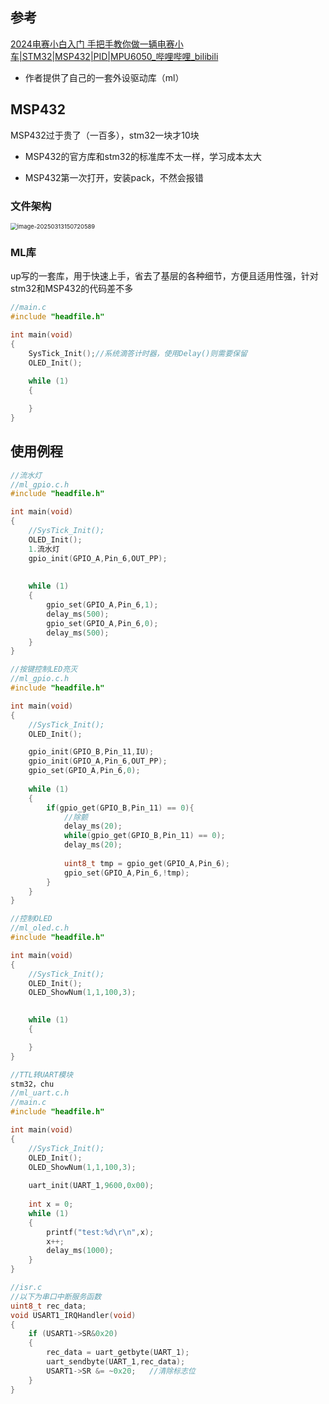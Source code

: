 ## 参考

[2024电赛小白入门 手把手教你做一辆电赛小车|STM32|MSP432|PID|MPU6050_哔哩哔哩_bilibili](https://www.bilibili.com/video/BV1A1421671G/?spm_id_from=333.1245.0.0&vd_source=f129459aae6c6657e79d179b353113ae)

- 作者提供了自己的一套外设驱动库（ml）

## MSP432

MSP432过于贵了（一百多），stm32一块才10块

- MSP432的官方库和stm32的标准库不太一样，学习成本太大

- MSP432第一次打开，安装pack，不然会报错

### 文件架构

<img src="C:\Users\Administrator\AppData\Roaming\Typora\typora-user-images\image-20250313150720589.png" alt="image-20250313150720589" style="zoom:67%;" />

### ML库

up写的一套库，用于快速上手，省去了基层的各种细节，方便且适用性强，针对stm32和MSP432的代码差不多

```c
//main.c
#include "headfile.h"

int main(void)
{
	SysTick_Init();//系统滴答计时器，使用Delay()则需要保留
	OLED_Init();
	
	while (1)
	{

	} 
}

```

## 使用例程

```c
//流水灯
//ml_gpio.c.h
#include "headfile.h"

int main(void)
{
	//SysTick_Init();
	OLED_Init();
	1.流水灯
	gpio_init(GPIO_A,Pin_6,OUT_PP);
	
	
	while (1)
	{
		gpio_set(GPIO_A,Pin_6,1);
		delay_ms(500);
		gpio_set(GPIO_A,Pin_6,0);
		delay_ms(500);
	} 
}

```

```c
//按键控制LED亮灭
//ml_gpio.c.h
#include "headfile.h"

int main(void)
{
	//SysTick_Init();
	OLED_Init();

	gpio_init(GPIO_B,Pin_11,IU);
	gpio_init(GPIO_A,Pin_6,OUT_PP);
	gpio_set(GPIO_A,Pin_6,0);
	
	while (1)
	{
		if(gpio_get(GPIO_B,Pin_11) == 0){
			//除颤
			delay_ms(20);
			while(gpio_get(GPIO_B,Pin_11) == 0);
			delay_ms(20);
			
			uint8_t tmp = gpio_get(GPIO_A,Pin_6);
			gpio_set(GPIO_A,Pin_6,!tmp);
		}
	} 
}

```

```c
//控制OLED
//ml_oled.c.h
#include "headfile.h"

int main(void)
{
	//SysTick_Init();
	OLED_Init();
	OLED_ShowNum(1,1,100,3);

	
	while (1)
	{

	} 
}

```

```c
//TTL转UART模块
stm32，chu
//ml_uart.c.h
//main.c
#include "headfile.h"

int main(void)
{
	//SysTick_Init();
	OLED_Init();
	OLED_ShowNum(1,1,100,3);
	
	uart_init(UART_1,9600,0x00);
	
	int x = 0;
	while (1)
	{
		printf("test:%d\r\n",x);
		x++;
		delay_ms(1000);
	} 
}

//isr.c
//以下为串口中断服务函数
uint8_t rec_data;
void USART1_IRQHandler(void)
{
	if (USART1->SR&0x20)
	{
		rec_data = uart_getbyte(UART_1);
		uart_sendbyte(UART_1,rec_data);
		USART1->SR &= ~0x20;   //清除标志位
	}
}
```



